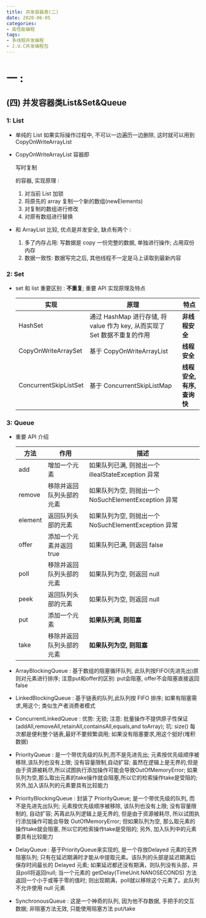 ```yaml
---
title: 并发容器类(二)
date: 2020-06-05
categories:
- 高性能编程
tags: 
- 多线程并发编程
- J.U.C并发编程包
---
```




# 一 : 

## (四) 并发容器类List&Set&Queue

### 1: List

- 单纯的 List 如果实际操作过程中, 不可以一边遍历一边删除, 这时就可以用到CopyOnWriteArrayList

- CopyOnWriteArrayList 容器即

  写时复制

  的容器, 实现原理 :

  1. 对当前 List 加锁
  2. 将原先的 array 复制一个新的数组(newElements)
  3. 对复制的数组进行修改
  4. 对原有数组进行替换

- 和 ArrayList 比较, 优点是并发安全, 缺点有两个 :

  1. 多了内存占用: 写数据是 copy 一份完整的数据, 单独进行操作; 占用双份内存
  2. 数据一致性: 数据写完之后, 其他线程不一定是马上读取到最新内容

### 2: Set

- set 和 list 重要区别 : **不重复**; 重要 API 实现原理及特点

  | 实现                  | 原理                                                         | 特点                       |
  | --------------------- | ------------------------------------------------------------ | -------------------------- |
  | HashSet               | 通过 HashMap 进行存储, 将 value 作为 key, 从而实现了 Set 数据不重复的作用 | **非线程安全**             |
  | CopyOnWriteArraySet   | 基于 CopyOnWriteArrayList                                    | **线程安全**               |
  | ConcurrentSkipListSet | 基于 ConcurrentSkipListMap                                   | **线程安全, 有序, 查询快** |

### 3: Queue

- 重要 API 介绍

  | 方法    | 作用                     | 描述                                                 |
  | ------- | ------------------------ | ---------------------------------------------------- |
  | add     | 增加一个元素             | 如果队列已满, 则抛出一个 illealStateException 异常   |
  | remove  | 移除并返回队列头部的元素 | 如果队列为空, 则抛出一个 NoSuchElementException 异常 |
  | element | 返回队列头部的元素       | 如果队列为空, 则抛出一个 NoSuchElementException 异常 |
  | offer   | 添加一个元素并返回 true  | 如果队列已满, 则返回 false                           |
  | poll    | 移除并返回队列头部的元素 | 如果队列为空, 则返回 null                            |
  | peek    | 返回队列头部的元素       | 如果队列为空, 则返回 null                            |
  | put     | 添加一个元素             | **如果队列满, 则阻塞**                               |
  | take    | 移除并返回队列头部的元素 | **如果队列为空, 则阻塞**                             |

- ArrayBlockingQueue : 基于数组的阻塞循环队列, 此队列按FIFO(先进先出)原则对元素进行排序; 注意put和offer的区别: put会阻塞, offer不会阻塞直接返回false

- LinkedBlockingQueue : 基于链表的队列,此队列按 FIFO 排序; 如果有阻塞需求,用这个; 类似生产者消费者模式

- ConcurrentLinkedQueue : 优势: 无锁; 注意: 批量操作不提供原子性保证(addAll,removeAll,retainAll,containsAll,equals,and toArray); 坑: size() 每次都是便利整个链表,最好不要频繁调用; 如果没有阻塞要求,用这个挺好(堆积数据)

- PriorityQueue : 是一个带优先级的队列,而不是先进先出; 元素按优先级顺序被移除,该队列也没有上限; 没有容量限制,自动扩容; 虽然在逻辑上是无界的,但是由于资源被耗尽,所以试图执行添加操作可能会导致OutOfMemoryError; 如果队列为空,那么取出元素的take操作就会阻塞,所以它的检索操作take是受阻的; 另外,加入该队列的元素要具有比较能力

- PriorityBlockingQueue : 封装了 PriorityQueue; 是一个带优先级的队列, 而不是先进先出队列; 元素按优先级顺序被移除, 该队列也没有上限; 没有容量限制的, 自动扩容; 芮苒此队列逻辑上是无界的, 但是由于资源被耗尽, 所以试图执行添加操作可能会导致 OutOfMemoryError; 但如果队列为空, 那么取元素的操作take就会阻塞, 所以它的检索操作take是受阻的; 另外, 加入队列中的元素要具有比较能力

- DelayQueue : 基于PriorityQueue来实现的, 是一个存放Delayed 元素的无界阻塞队列; 只有在延迟期满时才能从中提取元素。该队列的头部是延迟期满后保存时间最长的 Delayed 元素; 如果延迟都还没有期满，则队列没有头部，并且poll将返回null; 当一个元素的 getDelay(TimeUnit.NANOSECONDS) 方法返回一个小于或等于零的值时; 则出现期满，poll就以移除这个元素了。此队列不允许使用 null 元素

- SynchronousQueue : 这是一个神奇的队列, 因为他不存数据, 手把手的交互数据; 非阻塞方法无效, 只能使用阻塞方法 put/take